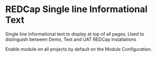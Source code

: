  
# REDCap Single line Informational Text
 

 Single line Informational text to display at top of all pages, Used to distinguish between Demo, Test and UAT REDCap installations
 
 
 Enable module on all projects by default on the Module Configuration.